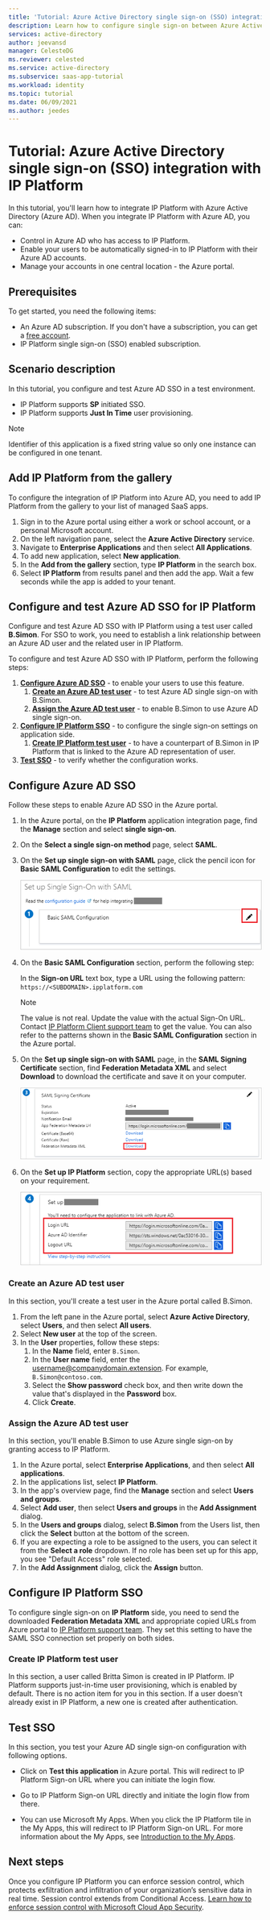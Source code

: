 ```yaml
---
title: 'Tutorial: Azure Active Directory single sign-on (SSO) integration with IP Platform | Microsoft Docs'
description: Learn how to configure single sign-on between Azure Active Directory and IP Platform.
services: active-directory
author: jeevansd
manager: CelesteDG
ms.reviewer: celested
ms.service: active-directory
ms.subservice: saas-app-tutorial
ms.workload: identity
ms.topic: tutorial
ms.date: 06/09/2021
ms.author: jeedes
---
```


# Tutorial: Azure Active Directory single sign-on (SSO) integration with IP Platform

In this tutorial, you'll learn how to integrate IP Platform with Azure Active Directory (Azure AD). When you integrate IP Platform with Azure AD, you can:

* Control in Azure AD who has access to IP Platform.
* Enable your users to be automatically signed-in to IP Platform with their Azure AD accounts.
* Manage your accounts in one central location - the Azure portal.


## Prerequisites

To get started, you need the following items:

* An Azure AD subscription. If you don't have a subscription, you can get a [free account](https://azure.microsoft.com/free/).
* IP Platform single sign-on (SSO) enabled subscription.

## Scenario description

In this tutorial, you configure and test Azure AD SSO in a test environment.

* IP Platform supports **SP** initiated SSO.
* IP Platform supports **Just In Time** user provisioning.

> [!NOTE]
> Identifier of this application is a fixed string value so only one instance can be configured in one tenant.

## Add IP Platform from the gallery

To configure the integration of IP Platform into Azure AD, you need to add IP Platform from the gallery to your list of managed SaaS apps.

1. Sign in to the Azure portal using either a work or school account, or a personal Microsoft account.
1. On the left navigation pane, select the **Azure Active Directory** service.
1. Navigate to **Enterprise Applications** and then select **All Applications**.
1. To add new application, select **New application**.
1. In the **Add from the gallery** section, type **IP Platform** in the search box.
1. Select **IP Platform** from results panel and then add the app. Wait a few seconds while the app is added to your tenant.

## Configure and test Azure AD SSO for IP Platform

Configure and test Azure AD SSO with IP Platform using a test user called **B.Simon**. For SSO to work, you need to establish a link relationship between an Azure AD user and the related user in IP Platform.

To configure and test Azure AD SSO with IP Platform, perform the following steps:

1. **[Configure Azure AD SSO](#configure-azure-ad-sso)** - to enable your users to use this feature.
    1. **[Create an Azure AD test user](#create-an-azure-ad-test-user)** - to test Azure AD single sign-on with B.Simon.
    1. **[Assign the Azure AD test user](#assign-the-azure-ad-test-user)** - to enable B.Simon to use Azure AD single sign-on.
1. **[Configure IP Platform SSO](#configure-ip-platform-sso)** - to configure the single sign-on settings on application side.
    1. **[Create IP Platform test user](#create-ip-platform-test-user)** - to have a counterpart of B.Simon in IP Platform that is linked to the Azure AD representation of user.
1. **[Test SSO](#test-sso)** - to verify whether the configuration works.

## Configure Azure AD SSO

Follow these steps to enable Azure AD SSO in the Azure portal.

1. In the Azure portal, on the **IP Platform** application integration page, find the **Manage** section and select **single sign-on**.
1. On the **Select a single sign-on method** page, select **SAML**.
1. On the **Set up single sign-on with SAML** page, click the pencil icon for **Basic SAML Configuration** to edit the settings.

   ![Edit Basic SAML Configuration](common/edit-urls.png)

1. On the **Basic SAML Configuration** section, perform the following step:

    In the **Sign-on URL** text box, type a URL using the following pattern:
    `https://<SUBDOMAIN>.ipplatform.com`

	> [!NOTE]
	> The value is not real. Update the value with the actual Sign-On URL. Contact [IP Platform Client support team](mailto:helpdesk@cpaglobal.com) to get the value. You can also refer to the patterns shown in the **Basic SAML Configuration** section in the Azure portal.

1. On the **Set up single sign-on with SAML** page, in the **SAML Signing Certificate** section,  find **Federation Metadata XML** and select **Download** to download the certificate and save it on your computer.

	![The Certificate download link](common/metadataxml.png)

1. On the **Set up IP Platform** section, copy the appropriate URL(s) based on your requirement.

	![Copy configuration URLs](common/copy-configuration-urls.png)

### Create an Azure AD test user

In this section, you'll create a test user in the Azure portal called B.Simon.

1. From the left pane in the Azure portal, select **Azure Active Directory**, select **Users**, and then select **All users**.
1. Select **New user** at the top of the screen.
1. In the **User** properties, follow these steps:
   1. In the **Name** field, enter `B.Simon`.  
   1. In the **User name** field, enter the username@companydomain.extension. For example, `B.Simon@contoso.com`.
   1. Select the **Show password** check box, and then write down the value that's displayed in the **Password** box.
   1. Click **Create**.

### Assign the Azure AD test user

In this section, you'll enable B.Simon to use Azure single sign-on by granting access to IP Platform.

1. In the Azure portal, select **Enterprise Applications**, and then select **All applications**.
1. In the applications list, select **IP Platform**.
1. In the app's overview page, find the **Manage** section and select **Users and groups**.
1. Select **Add user**, then select **Users and groups** in the **Add Assignment** dialog.
1. In the **Users and groups** dialog, select **B.Simon** from the Users list, then click the **Select** button at the bottom of the screen.
1. If you are expecting a role to be assigned to the users, you can select it from the **Select a role** dropdown. If no role has been set up for this app, you see "Default Access" role selected.
1. In the **Add Assignment** dialog, click the **Assign** button.

## Configure IP Platform SSO

To configure single sign-on on **IP Platform** side, you need to send the downloaded **Federation Metadata XML** and appropriate copied URLs from Azure portal to [IP Platform support team](mailto:helpdesk@cpaglobal.com). They set this setting to have the SAML SSO connection set properly on both sides.

### Create IP Platform test user

In this section, a user called Britta Simon is created in IP Platform. IP Platform supports just-in-time user provisioning, which is enabled by default. There is no action item for you in this section. If a user doesn't already exist in IP Platform, a new one is created after authentication.

## Test SSO 

In this section, you test your Azure AD single sign-on configuration with following options. 

* Click on **Test this application** in Azure portal. This will redirect to IP Platform Sign-on URL where you can initiate the login flow. 

* Go to IP Platform Sign-on URL directly and initiate the login flow from there.

* You can use Microsoft My Apps. When you click the IP Platform tile in the My Apps, this will redirect to IP Platform Sign-on URL. For more information about the My Apps, see [Introduction to the My Apps](../user-help/my-apps-portal-end-user-access.md).

## Next steps

Once you configure IP Platform you can enforce session control, which protects exfiltration and infiltration of your organization’s sensitive data in real time. Session control extends from Conditional Access. [Learn how to enforce session control with Microsoft Cloud App Security](/cloud-app-security/proxy-deployment-aad).
